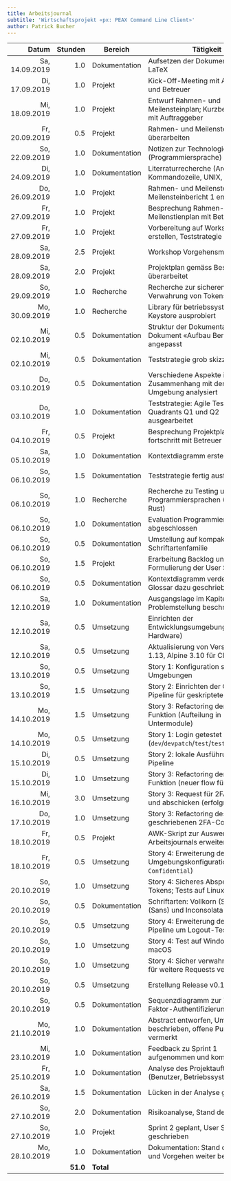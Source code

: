 ```yaml
---
title: Arbeitsjournal
subtitle: 'Wirtschaftsprojekt «px: PEAX Command Line Client»'
author: Patrick Bucher
---
```


|          Datum |  Stunden | Bereich       | Tätigkeit                                                              |
|---------------:|---------:|---------------|------------------------------------------------------------------------|
| Sa, 14.09.2019 |      1.0 | Dokumentation | Aufsetzen der Dokumentation mit LaTeX                                  |
| Di, 17.09.2019 |      1.0 | Projekt       | Kick-Off-Meeting mit Auftraggeber und Betreuer                         |
| Mi, 18.09.2019 |      1.0 | Projekt       | Entwurf Rahmen- und Meilensteinplan; Kurzbesprechung mit Auftraggeber  |
| Fr, 20.09.2019 |      0.5 | Projekt       | Rahmen- und Meilensteinplan überarbeiten                               |
| So, 22.09.2019 |      1.0 | Dokumentation | Notizen zur Technologie-Evaluation (Programmiersprache)                |
| Di, 24.09.2019 |      1.0 | Dokumentation | Literraturrecherche (Architektur, Kommandozeile, UNIX, Testing)        |
| Do, 26.09.2019 |      1.0 | Projekt       | Rahmen- und Meilensteinplan; Meilensteinbericht 1 entworfen            |
| Fr, 27.09.2019 |      1.0 | Projekt       | Besprechung Rahmen- und Meilenstienplan mit Betreuer                   |
| Fr, 27.09.2019 |      1.0 | Projekt       | Vorbereitung auf Workshop (Slides erstellen, Teststrategie skizzieren) |
| Sa, 28.09.2019 |      2.5 | Projekt       | Workshop Vorgehensmodell                                               |
| Sa, 28.09.2019 |      2.0 | Projekt       | Projektplan gemäss Besprechung überarbeitet                            |
| So, 29.09.2019 |      1.0 | Recherche     | Recherche zur sicheren Verwahrung von Tokens angestellt                |
| Mo, 30.09.2019 |      1.0 | Recherche     | Library für betriebssystemweiten Keystore ausprobiert                  |
| Mi, 02.10.2019 |      0.5 | Dokumentation | Struktur der Dokumentation gemäss Dokument «Aufbau Bericht» angepasst  |
| Mi, 02.10.2019 |      0.5 | Dokumentation | Teststrategie grob skizziert                                           |
| Do, 03.10.2019 |      0.5 | Dokumentation | Verschiedene Aspekte im Zusammenhang mit der PEAX-Umgebung analysiert  |
| Do, 03.10.2019 |      1.0 | Dokumentation | Teststrategie: Agile Testing Quadrants Q1 und Q2 ausgearbeitet         |
| Fr, 04.10.2019 |      0.5 | Projekt       | Besprechung Projektplan und -fortschritt mit Betreuer                  |
| Sa, 05.10.2019 |      1.0 | Dokumentation | Kontextdiagramm erstellt                                               |
| So, 06.10.2019 |      1.5 | Dokumentation | Teststrategie fertig ausformuliert                                     |
| So, 06.10.2019 |      1.0 | Recherche     | Recherche zu Testing und Programmiersprachen (Go und Rust)             |
| So, 06.10.2019 |      1.0 | Dokumentation | Evaluation Programmiersprache abgeschlossen                            |
| So, 06.10.2019 |      0.5 | Dokumentation | Umstellung auf kompakte Nimbus-Schriftartenfamilie                     |
| So, 06.10.2019 |      1.5 | Projekt       | Erarbeitung Backlog und Formulierung der User Stories                  |
| So, 06.10.2019 |      0.5 | Dokumentation | Kontextdiagramm verdeutlicht und Glossar dazu geschrieben              |
| Sa, 12.10.2019 |      1.0 | Dokumentation | Ausgangslage im Kapitel Problemstellung beschrieben                    |
| Sa, 12.10.2019 |      0.5 | Umsetzung     | Einrichten der Entwicklungsumgebung (private Hardware)                 |
| Sa, 12.10.2019 |      0.5 | Umsetzung     | Aktualisierung von Versionen (Go 1.13, Alpine 3.10 für CI-Container)   |
| So, 13.10.2019 |      0.5 | Umsetzung     | Story 1: Konfiguration sämtlicher Umgebungen                           |
| So, 13.10.2019 |      1.5 | Umsetzung     | Story 2: Einrichten der GitLab-CI-Pipeline für geskriptete Testfälle   |
| Mo, 14.10.2019 |      1.5 | Umsetzung     | Story 3: Refactoring der Login-Funktion (Aufteilung in Untermodule)    |
| Mo, 14.10.2019 |      0.5 | Umsetzung     | Story 1: Login getestet (`dev`/`devpatch`/`test`/`testpatch`/`stage`)  |
| Di, 15.10.2019 |      0.5 | Umsetzung     | Story 2: lokale Ausführung der CI-Pipeline                             |
| Di, 15.10.2019 |      1.0 | Umsetzung     | Story 3: Refactoring der Login-Funktion (neuer flow für 2FA)           |
| Mi, 16.10.2019 |      3.0 | Umsetzung     | Story 3: Request für 2FA erstellen und abschicken (erfolgreich)        |
| Do, 17.10.2019 |      1.0 | Umsetzung     | Story 3: Refactoring des neu geschriebenen 2FA-Codes                   |
| Fr, 18.10.2019 |      0.5 | Projekt       | AWK-Skript zur Auswertung des Arbeitsjournals erweitert (Stories)      |
| Fr, 18.10.2019 |      0.5 | Umsetzung     | Story 4: Erweiterung der Umgebungskonfiguration (Flag `Confidential`)  |
| So, 20.10.2019 |      1.0 | Umsetzung     | Story 4: Sicheres Abspeichern von Tokens; Tests auf Linux              |
| So, 20.10.2019 |      0.5 | Dokumentation | Schriftarten: Vollkorn (Serif), Lato (Sans) und Inconsolata (Mono)     |
| So, 20.10.2019 |      0.5 | Umsetzung     | Story 4: Erweiterung der CI-Pipeline um Logout-Test                    |
| So, 20.10.2019 |      1.0 | Umsetzung     | Story 4: Test auf Windows und macOS                                    |
| So, 20.10.2019 |      1.0 | Umsetzung     | Story 4: Sicher verwahrten Token für weitere Requests verwenden        |
| So, 20.10.2019 |      0.5 | Umsetzung     | Erstellung Release v0.1.0                                              |
| So, 20.10.2019 |      0.5 | Dokumentation | Sequenzdiagramm zur Zwei-Faktor-Authentifizierung erstellt             |
| Mo, 21.10.2019 |      1.0 | Dokumentation | Abstract entworfen, Umgebungen beschrieben, offene Punkte vermerkt     |
| Mi, 23.10.2019 |      1.0 | Dokumentation | Feedback zu Sprint 1 aufgenommen und kommentiert                       |
| Fr, 25.10.2019 |      1.0 | Dokumentation | Analyse des Projektauftrags (Benutzer, Betriebssysteme, Shells)        |
| Sa, 26.10.2019 |      1.5 | Dokumentation | Lücken in der Analyse geschlossen                                      |
| So, 27.10.2019 |      2.0 | Dokumentation | Risikoanalyse, Stand der Praxis                                        |
| So, 27.10.2019 |      1.0 | Projekt       | Sprint 2 geplant, User Stories geschrieben                             |
| Mo, 28.10.2019 |      1.0 | Dokumentation | Dokumentation: Stand der Praxis und Vorgehen weiter beschrieben        |
|                | **51.0** | **Total**     |                                                                        |

